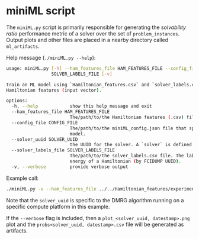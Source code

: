 # miniML script


The `miniML.py` script is primarily responsible for generating the *solvability ratio* performance metric of a solver over the set of `problem_instances`.   Output plots and other files are placed in a nearby directory called `ml_artifacts`. 


Help message (`./miniML.py --help`):

```bash
usage: miniML.py [-h] --ham_features_file HAM_FEATURES_FILE --config_file CONFIG_FILE --solver_uuid SOLVER_UUID --solver_labels_file
                 SOLVER_LABELS_FILE [-v]

train an ML model using `Hamiltonian_features.csv` and `solver_labels.csv`. The model attempts to predict the True/False solvability of a set of
Hamiltonian features (input vector).

options:
  -h, --help            show this help message and exit
  --ham_features_file HAM_FEATURES_FILE
                        The/path/to/the Hamiltonian features (.csv) file. Hamiltonian features are solver-agnostic.
  --config_file CONFIG_FILE
                        The/path/to/the miniML_config.json file that specifies the Hamiltonian features that should be considered for the ML
                        model.
  --solver_uuid SOLVER_UUID
                        the UUID for the solver. A `solver` is defined as an algorithm/hardware pair and assigned a UUID for tracking.
  --solver_labels_file SOLVER_LABELS_FILE
                        The/path/to/the solver_labels.csv file. The labels are True/False to indicate that a solver can find the ground state
                        energy of a Hamiltonian (by FCIDUMP UUID).
  -v, --verbose         provide verbose output

```


Example call:

```bash
./miniML.py -v --ham_features_file ../../Hamiltonian_features/experimental/fast_double_factorization_features/Hamiltonian_features.csv --config_file miniML_config.json --solver_uuid 16537433-9f4c-4eae-a65d-787dc3b35b59 --solver_labels_file ../../scripts/solver_labels.DMRG_Niagara_cluster_lowest_energy.16537433-9f4c-4eae-a65d-787dc3b35b59.csv --verbose
```

Note that the `solver_uuid` is specific to the DMRG algorithm running on a specific compute platform in this example.

If the `--verbose` flag is included, then a `plot_<solver_uuid, datestamp>.png` plot and the `probs<solver_uuid, datestamp>.csv` file will be generated as artifacts.
